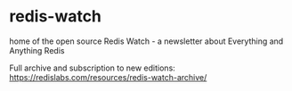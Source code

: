 # redis-watch
home of the open source Redis Watch - a newsletter about Everything and Anything Redis

Full archive and subscription to new editions: https://redislabs.com/resources/redis-watch-archive/

